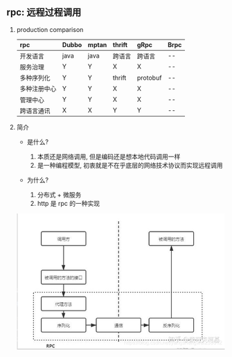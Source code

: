 ## rpc: 远程过程调用

1. production comparison

   | rpc          | Dubbo | mptan | thrift | gRpc     | Brpc |
   | ------------ | ----- | ----- | ------ | -------- | ---- |
   | 开发语言     | java  | java  | 跨语言 | 跨语言   | --   |
   | 服务治理     | Y     | Y     | X      | X        | --   |
   | 多种序列化   | Y     | Y     | thrift | protobuf | --   |
   | 多种注册中心 | Y     | Y     | X      | X        | --   |
   | 管理中心     | Y     | Y     | X      | X        | --   |
   | 跨语言通讯   | X     | X     | Y      | Y        | --   |

2. 简介

   - 是什么?

     1. 本质还是网络调用, 但是编码还是想本地代码调用一样
     2. 是一种编程模型, 初衷就是不在乎底层的网络技术协议而实现远程调用

   - 为什么?
     1. 分布式 + 微服务
     2. http 是 rpc 的一种实现

   ![avatar](/awesome/static/image/rpc-feign.png)
